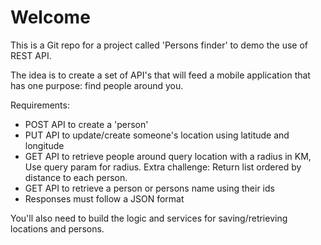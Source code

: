 # Welcome

This is a Git repo for a project called 'Persons finder' to demo the use of REST API.

The idea is to create a set of API's that will feed a mobile application that has one purpose: find people around you.

Requirements:
- POST API to create a 'person'
- PUT API to update/create someone's location using latitude and longitude
- GET API to retrieve people around query location with a radius in KM, Use query param for radius. Extra challenge: Return list ordered by distance to each person.
- GET API to retrieve a person or persons name using their ids
- Responses must follow a JSON format

You'll also need to build the logic and services for saving/retrieving locations and persons.
